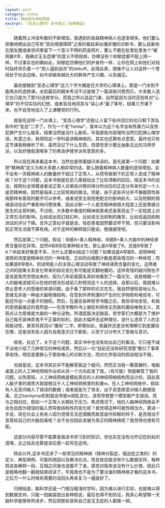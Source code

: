 ```yaml
---
layout: post
category: notes
title: 神经病与神经网络
excerpt: 《变态心理学》读书笔记（旧物搬运）
---
```


&emsp;&emsp;随着网上冲浪年数的不断增加，我遇到的各路精神病人也逐渐增多。他们要么骄傲地晒出自己写有“双向情感障碍”之类的看起来似懂非懂的诊断书，要么自豪地在朋友圈或者空间里留下一个意义不明的药盒照片，要么干脆在批里批里发个“被网暴X年，我确诊玉玉症辣”的意义不明视频，仿佛没有个抑郁症都不配上网一样。不过事实也的确如此，抑郁症仿佛他们的护身符一样，让你在网上和他们对线时始终背负着一个”把人逼到自杀”的debuff。此情此景，很难不让人对这样一个曾经处于社会边缘，如今却越来越壮大的群体产生兴趣，以及偏见。

&emsp;&emsp;最初接触到“变态心理学”这几个字大概是在大学的心理课上。那是一门水到不能再水的选修课，水到最后的期末考试不过是做了一篇调查问卷而已，大多数人选它也只是为了那1分选修学分。而我之所以选这门课，自然是因为当时还抱有对“心理学”的不切实际的幻想，或者盲目地将其与“读心术”画了等号，结果几节课下来，也不自觉地加入了上课睡觉的行列。

&emsp;&emsp;就是在这样一门水课上，“变态心理学”还能让人留下些许回忆的也只剩下其名称中的“变态”二字了。作为一个老“hentai”，我本以为这个名字会和性暴力以及性犯罪产生什么联系，结果当然是没什么联系，毕竟那些内容理所当然归犯罪心理学讲。失望之余，我得知这一学科是讲精神病的，其实也还算有点意思。最终也只有这节课我稍微听了听，虽然没记下什么东西，但感觉至少要比抽象无比的冯特学派，以及好像假酒喝多了的弗洛伊德学派有意思的多。

&emsp;&emsp;所以现在再来看这本书，当然也是带着疑问来读的。首先是第一个问题：如果把“精神病”定义为和大多数人相异常的话，那么随着精神病人数量的逐渐增加，会不会有一天精神病人的数量终于超过了正常人，从而导致剩下的正常人变成了精神病？对于这个问题，这本书倒是在前几章就给出了比较清晰的回应。按这本书的说法，按照社会常模或者说正常人对某些问卷的得分所对应的正态分布来判定一个人是否精神病，固然是临床上比较常用的做法。但是，由于这些评分并不像器质性疾病那样有客观的数字可以参考，或者说受主观拒绝配合的影响较大，以及短期的情绪波动也会严重影响问卷效果，因此诊断一个人是否精神病很大程度上还是靠接诊医生的主观判断。不过呢，大多数中重度的精神病患者还是表现出了一定程度上对正常生活的影响，比如说出现幻视幻听，比如说无法抑制的痛苦，比如说返回抑制测试的评分下降。言外之意似乎就是说，轻症患者固然要迟早干预，但只要没影响到正常生活就不算有病。对于这样的解释我只能说，勉强接受吧。

&emsp;&emsp;然后是第二个问题。假设：命题A=某人精神病，命题B=某人大脑中的神经递质含量存在异常。显然A和B存在某种相关性，那么是A导致了B，还是B导致了A？听起来好像差不多，为什么还要纠结这个问题？如果说是A导致B，说明神经递质的浓度是精神状况的一种体现，正如同白细胞计数是感染情况的一种体现；而如果是B导致A，则说明是人的主观心理活动导致了神经递质含量的变化，这两者之间的因果关系变化带来的结论变化有可能是天翻地覆的。这样奇怪的疑问倒也不是说是我凭空想出来的，因为几年前我莫名其妙地看到了一篇论文，说是根据一个人的脑电波就可以在他的想法形成前几秒预测这个人的选择。自那以后，我就难以停止思考人的思维的来源问题。由于看了那样的论文在先，我自然很轻易地认为，思维无非是一种由大脑物理结构，在受到外界刺激时产生的化学物质和电信号，可能还外加一点量子的随机。然后，在遍览各种哲学书籍之后，我惊讶地发现，和我的思想最接近的竟然是——在哲学教科书上被批判得体无完肤的庸俗唯物主义，其观点认为思维是大脑的一种分泌物。所谓屁股决定脑袋，哲学家们大概是为了维护自己每天装神弄鬼不干正事的权利，因此大幅抨击这种理论，说什么违背了人的主观能动性，甚至将其冠以“庸俗”二字。即便如此，我最终还是没有理解它到底庸俗在哪，还是说有些人因为自我意识过于膨胀，以至于过分夸大了思维与意识。

&emsp;&emsp;咳咳，扯远了。关于这个问题，其实书中也没有给出自己的看法。它只是不咸不淡地介绍了几种常见的神经递质，然后以一句“目前还没有研究清楚”敷衍了事草草收场，明显是更醉心于那些唯心的诊断方法，而对化学驱动的假说相当不屑。

&emsp;&emsp;也就是说，这本书其实并不能解答我这个疑问。然而正当我一筹莫展时，电脑桌面上的人工神经网络作业却从另一个方向启发了我，（有可能）侧面解答了我的问题。众所周知，人工神经网络是模拟真实的人的神经网络结构而设计的，因此真人脑子里的递质大致就相当于人工神经网络里的权重w。在人工神经网络中，假如有人无意间输入了错误的数据；或者就是为了攻击，出于恶意故意对输入数据投毒，总之backprop机制就会导致w胡乱变化，进而导致整个模型都产生错误。而与之相对应，假如一个正常人长期处于压力、焦虑情况下，他的人脑神经网络会不会也会因为错误的输入而导致结构性的变化呢？我觉得这种可能性相当大。更进一步说，现在社会上有些人因为觉得玉玉症很酷而故意装作抑郁的样子，是否相当于恶意给自己的大脑投毒呢？会不会也因此发展为真正的精神病呢？我觉得也很有可能。

&emsp;&emsp;这部分内容尽管不能算是我读书学习到的知识，但也实在没有分开记在别处的道理，总之姑且也算是读后感一起写在这吧。

&emsp;&emsp;除此以外,这本书还讲了一些常见的精神病（精神分裂症，强迫症之类的）的定义、典型病例、可能的病因以及解决办法，而且依旧是没有什么数据支持，每种假说各解释一段，互相之间谁也说服不了谁，感觉对我来说没有什么价值，因此只是粗略地翻一翻就结束阅读了。毕竟我也不是为了要治谁的精神病才看的这本书，之后万一什么时候有需要的话回头再来复习一遍就好了。

&emsp;&emsp;归根结底，脑科学还是一门相当粗浅的学科，因为难以进行实验，也就难以得到数据支持，只能一拍脑袋提出各种假说，最后也得不到验证。我真心希望哪一天脑科学能够有所进步，然后把那些宣称自己是玉玉症的人都揍一顿。
